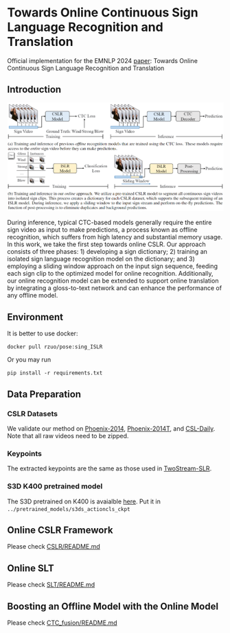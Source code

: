 # Towards Online Continuous Sign Language Recognition and Translation
Official implementation for the EMNLP 2024 [paper](https://arxiv.org/pdf/2401.05336v2): Towards Online Continuous Sign Language Recognition and Translation

## Introduction
<img src="images/teaser.png" width="800">

During inference, typical CTC-based models generally require the entire sign video as input to make predictions, a process known as offline recognition, which suffers from high latency and substantial memory usage. In this work, we take the first step towards online CSLR. Our approach consists of three phases: 1) developing a sign dictionary; 2) training an isolated sign language recognition model on the dictionary; and 3) employing a sliding window approach on the input sign sequence, feeding each sign clip to the optimized model for online recognition. Additionally, our online recognition model can be extended to support online translation by integrating a gloss-to-text network and can enhance the performance of any offline model. 


## Environment
It is better to use docker:
```
docker pull rzuo/pose:sing_ISLR
```
Or you may run 
```
pip install -r requirements.txt
```


## Data Preparation
### CSLR Datasets
We validate our method on [Phoenix-2014](https://www-i6.informatik.rwth-aachen.de/~koller/RWTH-PHOENIX/), [Phoenix-2014T](https://www-i6.informatik.rwth-aachen.de/~koller/RWTH-PHOENIX-2014-T/), and [CSL-Daily](http://home.ustc.edu.cn/~zhouh156/dataset/csl-daily/).
Note that all raw videos need to be zipped.

### Keypoints
The extracted keypoints are the same as those used in [TwoStream-SLR](https://github.com/FangyunWei/SLRT/tree/main/TwoStreamNetwork).

### S3D K400 pretrained model
The S3D pretrained on K400 is avaialble [here](https://github.com/kylemin/S3D).
Put it in ``../pretrained_models/s3ds_actioncls_ckpt``


## Online CSLR Framework
Please check [CSLR/README.md](CSLR/README.md)


## Online SLT
Please check [SLT/README.md](SLT/README.md)


## Boosting an Offline Model with the Online Model
Please check [CTC_fusion/README.md](CTC_fusion/README.md)
